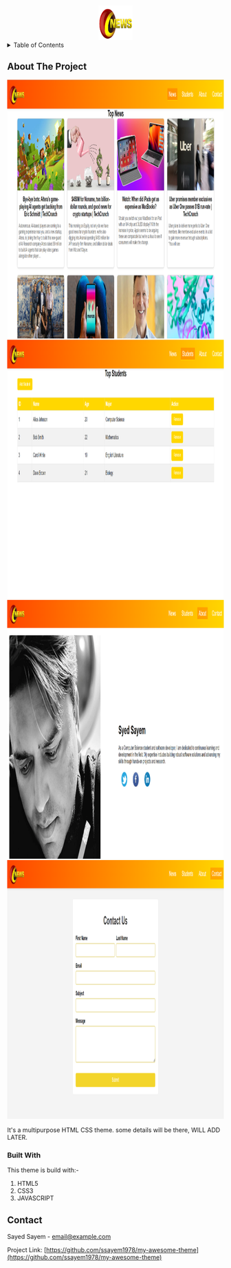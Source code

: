 
<br />
<div align="center">
  <a href="#">
    <img src="assets/logo.png" alt="Logo" width="80" height="80">
  </a>
</div>



<!-- TABLE OF CONTENTS -->
<details>
  <summary>Table of Contents</summary>
  <ol>
    <li>
      <a href="#about-the-project">About The Project</a>
      <ul>
        <li><a href="#built-with">Built With</a></li>
      </ul>
    </li>
    <li>
      <a href="#getting-started">Getting Started</a>
      <ul>
        <li><a href="#prerequisites">Prerequisites</a></li>
        <li><a href="#installation">Installation</a></li>
      </ul>
    </li>
    <li><a href="#acknowledgments">Acknowledgments</a></li>
  </ol>
</details>



<!-- ABOUT THE PROJECT -->
## About The Project

<a href="#">
    <img src="assets/index-page.png" alt="Logo" width="1024" height="600">
  </a>

<a href="#">
    <img src="assets/student-page.png" alt="Logo" width="1024" height="600">
  </a>

<a href="#">
    <img src="assets/about-page.png" alt="Logo" width="1024" height="600">
  </a>

<a href="#">
    <img src="assets/contact-page.png" alt="Logo" width="1024" height="600">
  </a>

It's a multipurpose HTML CSS theme.
some details will be there, WILL ADD LATER.

### Built With

This theme is build with:-
<ol>
  <li>HTML5</li>
  <li>CSS3</li>
  <li>JAVASCRIPT</li>
</ol>

<!-- CONTACT -->
## Contact

Sayed Sayem  - email@example.com

Project Link: [https://github.com/ssayem1978/my-awesome-theme](https://github.com/ssayem1978/my-awesome-theme)
<!-- https://www.markdownguide.org/basic-syntax/#reference-style-links -->
